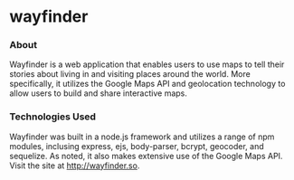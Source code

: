 # wayfinder

### About
Wayfinder is a web application that enables users to use maps to tell their stories about living in and visiting
places around the world. More specifically, it utilizes the Google Maps API and geolocation technology to allow users
to build and share interactive maps.

### Technologies Used
Wayfinder was built in a node.js framework and utilizes a range of npm modules, inclusing express, ejs, body-parser, bcrypt, geocoder, and sequelize.
As noted, it also makes extensive use of the Google Maps API. Visit the site at http://wayfinder.so.

